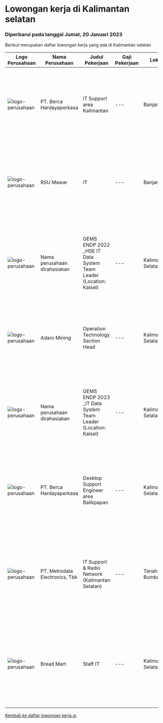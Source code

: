 
  # Lowongan kerja di Kalimantan selatan

  ### Diperbarui pada tanggal Jumat, 20 Januari 2023

  Berikut merupakan daftar lowongan kerja yang ada di Kalimantan selatan

  |Logo Perusahaan | Nama Perusahaan | Judul Pekerjaan | Gaji Pekerjaan | Lokasi | Deskripsi | Tanggal diunggah | Pranala |
  | -------------- | --------------- | --------------- | --------- | --------- | -------------- | ------- | ----------- |
  |![logo-perusahaan](https://image-service-cdn.seek.com.au/6a76252207cfed561e664c874d4631f4aefd8409/ee4dce1061f3f616224767ad58cb2fc751b8d2dc)|PT. Berca Hardayaperkasa|IT Support area Kalimantan|---|Banjarmasin|Tugas &amp; Tanggung Jawab: Melakukan support helpdesk kepada seluruh karyawan (join domain, data migration, etc.) Melakukan analisa...|Selasa, 17 Januari 2023|https://www.jobstreet.co.id/id/job/it-support-area-kalimantan-4185995?token=0~7c09541e-246a-4099-9acd-0e3086f82d28&sectionRank=1&jobId=jobstreet-id-job-4185995|
|![logo-perusahaan](https://i.ibb.co/sqvTCh9/112815900-stock-vector-no-image-available-icon-flat-vector.webp)|RSU Mawar|IT|---|Banjarbaru|Kualifikasi Pekerjaan Pendidikan S1 Teknik informatika sistem informasi ilmu komputer Memahami jaringan dan koding HTML , CSS javascript,PHP Fresh...|Senin, 16 Januari 2023|https://www.jobstreet.co.id/id/job/it-4183821?token=0~7c09541e-246a-4099-9acd-0e3086f82d28&sectionRank=2&jobId=jobstreet-id-job-4183821|
|![logo-perusahaan](https://i.ibb.co/sqvTCh9/112815900-stock-vector-no-image-available-icon-flat-vector.webp)|Nama perusahaan dirahasiakan|GEMS ENDP 2022 _HSE IT Data System Team Leader (Location: Kalsel)|---|Kalimantan Selatan|Responsibilities: Manage multiple challenging projects. Assess current state and define business solutions. Analyze and propose business needs....|Selasa, 17 Januari 2023|https://www.jobstreet.co.id/id/job/gems-endp-2022-_hse-it-data-system-team-leader-location%3A-kalsel-4185656?token=0~7c09541e-246a-4099-9acd-0e3086f82d28&sectionRank=3&jobId=jobstreet-id-job-4185656|
|![logo-perusahaan](https://image-service-cdn.seek.com.au/9df6b5cb2fe487a9feef54e5d6b60ed590c67471/ee4dce1061f3f616224767ad58cb2fc751b8d2dc)|Adaro Mining|Operation Technology Section Head|---|Kalimantan Selatan|Job Responsibilities: Lead, Align and Monitor current Digitalization program across core operation divisions ( Production , Marketing &amp; Coal...|Kamis, 12 Januari 2023|https://www.jobstreet.co.id/id/job/operation-technology-section-head-4179681?token=0~7c09541e-246a-4099-9acd-0e3086f82d28&sectionRank=4&jobId=jobstreet-id-job-4179681|
|![logo-perusahaan](https://i.ibb.co/sqvTCh9/112815900-stock-vector-no-image-available-icon-flat-vector.webp)|Nama perusahaan dirahasiakan|GEMS ENDP 2023 _IT Data System Team Leader (Location: Kalsel)|---|Kalimantan Selatan|Responsibilities: Manage multiple challenging projects. Assess current state and define business solutions. Analyze and propose business needs....|Sabtu, 07 Januari 2023|https://www.jobstreet.co.id/id/job/gems-endp-2023-_it-data-system-team-leader-location%3A-kalsel-4154590?token=0~7c09541e-246a-4099-9acd-0e3086f82d28&sectionRank=5&jobId=jobstreet-id-job-4154590|
|![logo-perusahaan](https://image-service-cdn.seek.com.au/6a76252207cfed561e664c874d4631f4aefd8409/ee4dce1061f3f616224767ad58cb2fc751b8d2dc)|PT. Berca Hardayaperkasa|Desktop Support Engineer area Balikpapan|---|Kalimantan Selatan|Responsibilities : Analyzing, diagnosing, and installation to several areas including desktop hardware, operating systems, application software and...|Rabu, 04 Januari 2023|https://www.jobstreet.co.id/id/job/desktop-support-engineer-area-balikpapan-4167522?token=0~7c09541e-246a-4099-9acd-0e3086f82d28&sectionRank=6&jobId=jobstreet-id-job-4167522|
|![logo-perusahaan](https://image-service-cdn.seek.com.au/0d75518309b56a3cff39daa569b0ba02cc7a22f2/ee4dce1061f3f616224767ad58cb2fc751b8d2dc)|PT. Metrodata Electronics, Tbk|IT Support & Radio Network (Kalimantan Selatan)|---|Tanah Bumbu|Deskripsi Pekerjaan Dapat bekerjasama dengan tim Konsisten melakukan absensi harian Dapat melakukan Installasi OS Windows semua versi Dapat melakukan...|Selasa, 27 Desember 2022|https://www.jobstreet.co.id/id/job/it-support-radio-network-kalimantan-selatan-4158813?token=0~7c09541e-246a-4099-9acd-0e3086f82d28&sectionRank=7&jobId=jobstreet-id-job-4158813|
|![logo-perusahaan](https://i.ibb.co/sqvTCh9/112815900-stock-vector-no-image-available-icon-flat-vector.webp)|Bread Mart|Staff IT|---|Kalimantan Selatan|Deskripsi Pekerjaan- Mengolah database/server perusahaan dan menjaga keamanan system.- Membuat program yang dibutuhkan perusahaaan dalam business...|Kamis, 12 Januari 2023|https://www.jobstreet.co.id/id/job/staff-it-1034355505?token=0~7c09541e-246a-4099-9acd-0e3086f82d28&sectionRank=8&jobId=jobstreet-id-job-1034355505|


  [Kembali ke daftar lowongan kerja 🔙](../README.md#daftar-lowongan-kerja)
  
